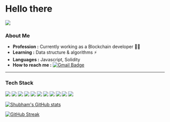 # Hello there

 ![](https://komarev.com/ghpvc/?username=shubhamkr95&color=orange)

### About Me

-  **Profession :** Currently working as a Blockchain developer 👨‍💼	
-  **Learning :**  Data structure & algorithms :zap:	
-  **Languages :** Javascript, Solidity 
-  **How to reach me :**  [![Gmail Badge](https://img.shields.io/badge/-sahooshubham124@gmail.com-c14438?style=flat-square&logo=Gmail&logoColor=white&link=mailto:sahooshubham124@gmail.com)](mailto:sahooshubham124@gmail.com)

***
### Tech Stack
<p float="left">
<img src="https://img.icons8.com/color/48/000000/html-5--v1.png"/>
<img src="https://img.icons8.com/color/48/000000/css3.png"/>
<img src="https://img.icons8.com/color/48/000000/javascript--v1.png"/>
 <img src="https://img.icons8.com/ultraviolet/40/000000/react--v1.png"/>
<img src="https://img.icons8.com/color/48/000000/nodejs.png"/>
 <img src="https://img.icons8.com/color/48/000000/mongodb.png"/>
<img src="https://img.icons8.com/ios/48/4a90e2/solidity.png"/>
<img src="https://img.icons8.com/color/48/000000/git.png"/>
<img src="https://img.icons8.com/color/48/000000/linux--v1.png"/>
 <img src="https://img.icons8.com/color/48/000000/npm.png"/>
<img src="https://img.icons8.com/external-tal-revivo-filled-tal-revivo/48/undefined/external-rust-is-a-multi-paradigm-system-programming-language-logo-filled-tal-revivo.png"/>
</p>

[![Shubham's GitHub stats](https://github-readme-stats.vercel.app/api?username=shubhamkr95&show_icons=true&theme=radical)](https://github.com/shubhamkr95/github-readme-stats)

[![GitHub Streak](http://github-readme-streak-stats.herokuapp.com?user=shubhamkr95&theme=dark&background=000000)](https://git.io/streak-stats)

